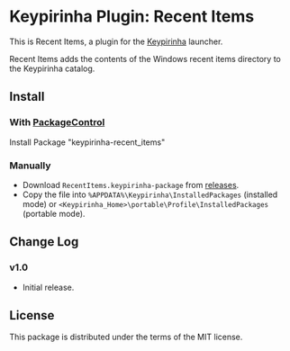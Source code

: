 # Keypirinha Plugin: Recent Items

This is Recent Items, a plugin for the
[Keypirinha](http://keypirinha.com) launcher.

Recent Items adds the contents of the Windows recent items directory
to the Keypirinha catalog.


## Install

### With [PackageControl](https://github.com/ueffel/Keypirinha-PackageControl)

Install Package "keypirinha-recent_items"

### Manually

* Download `RecentItems.keypirinha-package` from
[releases](https://github.com/s-oram/keypirinha-recent_items/releases/).
* Copy the file into `%APPDATA%\Keypirinha\InstalledPackages` (installed mode) or
`<Keypirinha_Home>\portable\Profile\InstalledPackages` (portable mode).


## Change Log

### v1.0

* Initial release.


## License

This package is distributed under the terms of the MIT license.





